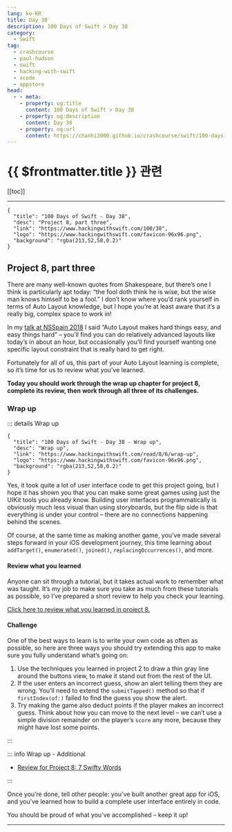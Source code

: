 ```yaml
---
lang: ko-KR
title: Day 38
description: 100 Days of Swift > Day 38
category:
  - Swift
tag: 
  - crashcourse
  - paul-hudson
  - swift
  - hacking-with-swift
  - xcode
  - appstore
head:
  - - meta:
    - property: og:title
      content: 100 Days of Swift > Day 38
    - property: og:description
      content: Day 38
    - property: og:url
      content: https://chanhi2000.github.io/crashcourse/swift/100-days-of-swift/38.html
---
```


# {{ $frontmatter.title }} 관련

[[toc]]

---

```component VPCard
{
  "title": "100 Days of Swift - Day 38",
  "desc": "Project 8, part three",
  "link": "https://www.hackingwithswift.com/100/38",
  "logo": "https://www.hackingwithswift.com/favicon-96x96.png",
  "background": "rgba(213,52,58,0.2)"
}
```

## Project 8, part three

There are many well-known quotes from Shakespeare, but there’s one I think is particularly apt today: “the fool doth think he is wise, but the wise man knows himself to be a fool.” I don’t know where you’d rank yourself in terms of Auto Layout knowledge, but I hope you’re at least aware that it’s a really big, complex space to work in!

In my [talk at NSSpain 2018](http://vimeo.com/291590798) I said “Auto Layout makes hard things easy, and easy things hard” – you’ll find you can do relatively advanced layouts like today’s in about an hour, but occasionally you’ll find yourself wanting one specific layout constraint that is really hard to get right.

Fortunately for all of us, this part of your Auto Layout learning is complete, so it’s time for us to review what you’ve learned.

__Today you should work through the wrap up chapter for project 8, complete its review, then work through all three of its challenges.__

### Wrap up

::: details Wrap up

```component VPCard
{
  "title": "100 Days of Swift - Day 38 - Wrap up",
  "desc": "Wrap up",
  "link": "https://www.hackingwithswift.com/read/8/6/wrap-up",
  "logo": "https://www.hackingwithswift.com/favicon-96x96.png",
  "background": "rgba(213,52,58,0.2)"
}
```

<VidStack src="youtube/cODcGmJM-OQ" />

Yes, it took quite a lot of user interface code to get this project going, but I hope it has shown you that you can make some great games using just the UIKit tools you already know. Building user interfaces programmatically is obviously much less visual than using storyboards, but the flip side is that everything is under your control – there are no connections happening behind the scenes.

Of course, at the same time as making another game, you've made several steps forward in your iOS development journey, this time learning about `addTarget()`, `enumerated()`, `joined()`, `replacingOccurrences()`, and more.

#### Review what you learned

Anyone can sit through a tutorial, but it takes actual work to remember what was taught. It’s my job to make sure you take as much from these tutorials as possible, so I’ve prepared a short review to help you check your learning.

[Click here to review what you learned in project 8.][project-8-7-swifty-words]

#### Challenge

One of the best ways to learn is to write your own code as often as possible, so here are three ways you should try extending this app to make sure you fully understand what’s going on:

1. Use the techniques you learned in project 2 to draw a thin gray line around the buttons view, to make it stand out from the rest of the UI.
2. If the user enters an incorrect guess, show an alert telling them they are wrong. You’ll need to extend the `submitTapped()` method so that if `firstIndex(of:)` failed to find the guess you show the alert.
3. Try making the game also deduct points if the player makes an incorrect guess. Think about how you can move to the next level – we can’t use a simple division remainder on the player’s `score` any more, because they might have lost some points.

:::

::: info Wrap up - Additional

- [Review for Project 8: 7 Swifty Words][project-8-7-swifty-words]

:::

Once you’re done, tell other people: you’ve built another great app for iOS, and you’ve learned how to build a complete user interface entirely in code.

You should be proud of what you’ve accomplished – keep it up!

---

<TagLinks />

[project-8-7-swifty-words]: https://www.hackingwithswift.com/review/hws/project-8-7-swifty-words
